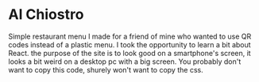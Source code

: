 # Al Chiostro

Simple restaurant menu I made for a friend of mine who wanted to use QR codes instead of a plastic menu. I took the opportunity to learn a bit about React. the purpose of the site is to look good on a smartphone's screen, it looks a bit weird on a desktop pc with a big screen. You probably don't want to copy this code, shurely won't want to copy the css.

